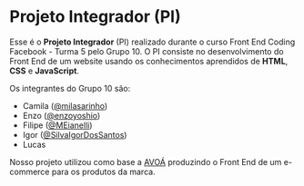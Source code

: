 
# Projeto Integrador (PI)

Esse é o **Projeto Integrador** (PI) realizado durante o curso Front End Coding Facebook - Turma 5 pelo Grupo 10. O PI consiste no desenvolvimento do Front End de um website usando os conhecimentos aprendidos de **HTML**, **CSS** e **JavaScript**.

Os integrantes do Grupo 10 são:
- Camila ([@milasarinho](https://github.com/milasarinho))
 - Enzo ([@enzoyoshio](https://github.com/enzoyoshio))
 - Filipe ([@MEianelli](https://github.com/MEianelli))
 - Igor ([@SilvaIgorDosSantos](https://github.com/SilvaIgorDosSantos))
 - Lucas

Nosso projeto utilizou como base a [AVOÁ](https://www.instagram.com/avoa.h/) produzindo o Front End de um e-commerce para os produtos da marca.